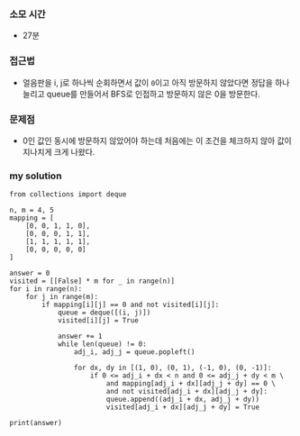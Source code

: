 ### 소모 시간
- 27분

### 접근법
- 얼음판을 i, j로 하나씩 순회하면서 값이 `0`이고 아직 방문하지 않았다면 정답을 하나 늘리고 queue를 만들어서 BFS로 인접하고 방문하지 않은 0을 방문한다. 

### 문제점
- 0인 값인 동시에 방문하지 않았어야 하는데 처음에는 이 조건을 체크하지 않아 값이 지나치게 크게 나왔다.

### my solution
```
from collections import deque

n, m = 4, 5
mapping = [
    [0, 0, 1, 1, 0],
    [0, 0, 0, 1, 1],
    [1, 1, 1, 1, 1],
    [0, 0, 0, 0, 0]
]

answer = 0
visited = [[False] * m for _ in range(n)]
for i in range(n):
    for j in range(m):
        if mapping[i][j] == 0 and not visited[i][j]:
            queue = deque([(i, j)])
            visited[i][j] = True

            answer += 1
            while len(queue) != 0:
                adj_i, adj_j = queue.popleft()
                
                for dx, dy in [(1, 0), (0, 1), (-1, 0), (0, -1)]:
                    if 0 <= adj_i + dx < n and 0 <= adj_j + dy < m \
                        and mapping[adj_i + dx][adj_j + dy] == 0 \
                        and not visited[adj_i + dx][adj_j + dy]:
                        queue.append((adj_i + dx, adj_j + dy))
                        visited[adj_i + dx][adj_j + dy] = True

print(answer)
```
